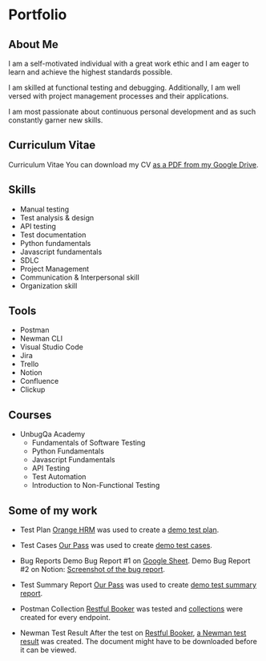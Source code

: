 # Portfolio

## About Me
I am a self-motivated individual with a great work ethic and I am eager to learn and achieve the highest standards possible.

I am skilled at functional testing and debugging. Additionally, I am well versed with project management processes and their applications.

I am most passionate about continuous personal development and as such constantly garner new skills.

## Curriculum Vitae
Curriculum Vitae
You can download my CV [as a PDF from my Google Drive](https://drive.google.com/file/d/1fnigP-rIMjqmWeqYfgYucL7Be7H5mXpr/view?usp=share_link).

## Skills
- Manual testing
- Test analysis & design
- API testing
- Test documentation
- Python fundamentals
- Javascript fundamentals
- SDLC
- Project Management
- Communication & Interpersonal skill
- Organization skill

## Tools
- Postman
- Newman CLI
- Visual Studio Code
- Jira
- Trello
- Notion
- Confluence
- Clickup

## Courses
- UnbugQa Academy
    - Fundamentals of Software Testing
    - Python Fundamentals
    - Javascript Fundamentals
    - API Testing
    - Test Automation
    - Introduction to Non-Functional Testing

## Some of my work
- Test Plan
[Orange HRM](https://opensource-demo.orangehrmlive.com/web/index.php/auth/login) was used to create a [demo test plan](https://docs.google.com/document/d/1oLjmxz8mWdHK0y50_4WRTqFE6fcJkiA8pMn67060CJQ/edit?usp=sharing).

- Test Cases 
[Our Pass](https://www.ourpass.co/) was used to create [demo test cases](https://docs.google.com/spreadsheets/d/17_b0GD4gLmBOnuoQJdQifROjOLigDOJDnTksnamgH3Y/edit#gid=0).

- Bug Reports
Demo Bug Report  #1 on [Google Sheet](https://docs.google.com/spreadsheets/d/1RqcO3VgeIVERbrx67B5H-Khu6cLF752aEGYtl53SXL4/edit#gid=0).
Demo Bug Report #2 on Notion: [Screenshot of the bug report](https://drive.google.com/file/d/16PU5hXhEiTkpU6zhGreoZ5Yj01NY7754/view?usp=share_link).

- Test Summary Report
[Our Pass](https://www.ourpass.co/) was used to create [demo test summary report](https://docs.google.com/document/d/1Jf0H45NaM6clGlZglYKL9_Cvg4aOVoK8u38-xmrYZyY/edit?usp=sharing).

- Postman Collection
[Restful Booker](https://restful-booker.herokuapp.com/) was tested and [collections](https://www.postman.com/galactic-station-686614/workspace/booker/folder/18439990-e10cfeb5-69a5-4292-bc17-2b1d54cd5576?ctx=documentation) were created for every endpoint.

- Newman Test Result
After the test on [Restful Booker](https://restful-booker.herokuapp.com/), [a Newman test result](https://drive.google.com/drive/folders/104hv3dkC9qbkNgBUveKw0vwUOk_fXKKg?usp=sharing) was created. The document might have to be downloaded before it can be viewed.
